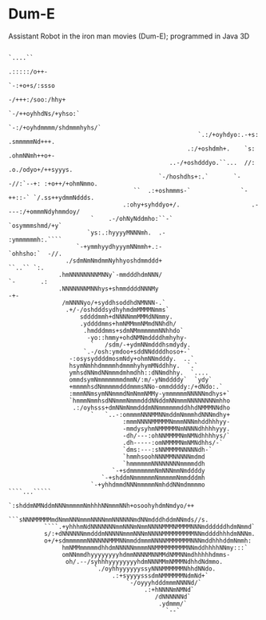 # Dum-E
Assistant Robot  in the iron man movies (Dum-E); programmed in Java 3D


                                                                           `....``                  
                                                                         .:::::/o++-                
                                                                       `-:+o+s/:ssso                
                                                                    -/+++:/soo:/hhy+                
                                                                 `-/++oyhhdNs/+yhso:`               
                                                             `-:/+oyhdmmmm/shdmmmhyhs/`             
                                                         `.:/+oyhdyo:.-+s: .smmmmmNd+++.            
                                                      .:/+oshdmh+.    `s:   .ohmNNmh++o+-           
                                                 ..-/+oshdddyo.``...  //:  .o./odyo+/++syyys.       
                                              `-/hoshdhs+:.`       `--//:`--+: :+o++/+ohmNmmo.      
                                       ``  .:+oshmmms-`              `-++::-` `/.ss++ydmmNddds.     
                                    .:ohy+syhddyo+/.                    .----:/+ommmNdyhmmdoy/      
                           `    .-/ohNyNddmho:``-`                              `osymmmshmd/+y`     
                          `ys:.:hyyyyMNNNmh.  .-                                    :ymmmmmmh:.```` 
                       `-+ymmhyydhyyymNNmmh+.:-                                      `ohhsho:`  -//.
                    ./sdmNmNmdmmNyhhyoshdmmddd+                                      ``..`` `:.     
                  .hmNNNNNNNNMNNy`-mmdddhdmNNN/                                     `-       .:     
                  .NNNNNNNMNNhys+shmmddddNNNMy                                     -+-              
                   /mNNNNyo/+syddhsoddhdNMNNN-.`                                                    
                    .+/-/oshdddsydhyhmdmMMMMNmms`                                                   
                        sddddmmh+dNNNNmmMMMdNNmmy.                                                  
                        .yddddmms+hmNMMmmNMmdNNhdh/                                                 
                         .hmdddmms+sdmNMmmmmmmNNhhdo`                                               
                          -yo::hmmy+ohdNMNmddddhmhyhy-                                              
                           `   /sdm/-+ydmNNmdddhsmdydy.                                             
                         `.-/osh:ymdoo+sddNNddddhoso+-`                                             
                     -:osysyddddmosmNdy+ohmNNmdddy.  ..`                                            
                     hsymNmhhdmmmmhdmmmhyhymMNddhhy.  `.`                                           
                     ymhsdNNmdNNmmmdmhmdhh::dNNmdhhy.  `....                                        
                     ommdsymNmmmmmmmdmmN/:m/-yNmddddy`  `ydy`                                       
                     +mmmmhsdNmmmmmdddmmmsNNo-ommddddy:/+dNdo:.`                                    
                     :mmmNNmsymNNmmmdNmNmmNMMy-ymmmmmmNNNNNmdhys+`                                  
                     `hmmmNmmhsdNNmmmNmmmdddNNddmNNmmmNNNNNNNNmhho                                  
                      .:/oyhsss+dmNNmNmmdddmNNmmmmmmddhhdNMMMNNdho                                  
                           `   `..-:ommmmNNNMMNNmddmNmmmhdNNNmdhy+                                  
                                    :mmmNNNNMMMMMNmmmNNNmhddhhhyy-                                  
                                    -mmdysyhmNMMMMMNmNNNNdhhhhyyy.                                  
                                    -dh/---:ohNNMMMMNmNMNdhhhhys/`                                  
                                    .dh-----:omNMMMMNmNMNdhhs/-`                                    
                                    `dms:---:sNNMMMMNNNNNdh-`                                       
                                    `hmmhsoohNNNMMNNNNNmdmd                                         
                                    `hmmmmmmNNNNNNNNmmmmddh                                         
                                 `-+sdmmmmmmmNmNNNmmNmddddy                                         
                              `-+shddmNmmmmmmNmmmmmNmmdddmh                                         
                           `-+yhhdmmdNNNmmmmmNmhddNNmdmmmmo    ````...`````                         
                        `:shddmNMNddmNNNmmmmmNmhhhNNmmmNNh+osoohyhdmNmdyo/++                        
                     ```sNNNMMMMMmdNmmNNNmmmNNNNmmNNNNNNmdNNmdddhddmNNmds//s.                       
              ````.+yhhhmNdNNNNNNNmmNNNmNmmNNNNMMMNMMMMNNNmddddddhdmNmmd`                           
              s/:+dNNNNNNmmdddmNNNNNmmmNNNmNNNNMMMMMMMMMNNmddddhhhdmNNNm.                           
              o+/+sdmmmmmmNNNNNNMMMNNmmddmmmNNNNMMMMMMMNNNmddhhhddmNmmh:                            
                   hmNMMmmmmmdhhdmNNNNNmmmmNNMMMMMMMMMNNmddhhhhNNmy:::`                             
                   omNNmmdhyyyyyyyyhdmmNNNNMNNMMdNMMNNmdhhhhhdmms-                                  
                    oh/.--/syhhhyyyyyyyyhdmNNNMMmNMMMNdhhdNdmmo.                                    
                            `./oyhhyyyyyyssyNNNMMMMMMNhhdNNdo.                                      
                                 .:+syyyysssdmNMMMMMMNdmNd+`                                        
                                     `-/oyyyhdddmmmNNNNd/`                                          
                                          .:+hNNNNmNMNd`                                            
                                             /dNNNNNNd`                                             
                                              .ydmmm/`                                              
                                                `--`    
